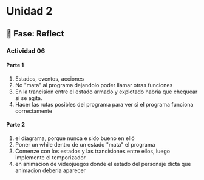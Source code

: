 # Unidad 2


## 🤔 Fase: Reflect

### Actividad 06

#### Parte 1
1. Estados, eventos, acciones
2. No "mata" al programa dejandolo poder llamar otras funciones
3. En la trancision entre el estado armado y explotado habria que chequear si se agita.
4. Hacer las rutas posibles del programa para ver si el programa funciona correctamente

#### Parte 2
1. el diagrama, porque nunca e sido bueno en elló
2. Poner un while dentro de un estado "mata" el programa
3. Comenze con los estados y las trancisiones entre ellos, luego implemente el temporizador
4. en animacion de videojuegos donde el estado del personaje dicta que animacion deberia aparecer
